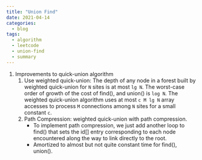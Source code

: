 ```yaml
---
title: "Union Find"
date: 2021-04-14
categories:
  - blog
tags:
  - algorithm
  - leetcode
  - union-find
  - summary
---
```


1. Improvements to quick-union algorithm
    1. Use weighted quick-union: The depth of any node in a forest built by weighted quick-union for `N` sites is at most `lg N`. The worst-case order of growth of the cost of find(), and union() is `log N`. The weighted quick-union algorithm uses at most `c M lg N` array accesses to process `M` connections among `N` sites for a small constant `c`.
    2. Path Compression: weighted quick-union with path compression.
        * To implement path compression, we just add another loop to find() that sets the id[] entry corresponding to each node encountered along the way to link directly to the root.
        * Amortized to almost but not quite constant time for find(), union().
